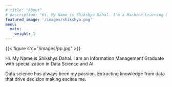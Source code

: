 ```yaml
---
# title: "About"
# description: "Hi. My Name is Shikshya Dahal. I'm a Machine Learning Developer. Most of my works are focused on NLP and Conversational AI."
featured_image: '/images/shikshya.png'
menu:
  main:
    weight: 1
---
```

{{< figure src="/images/pp.jpg" >}}

Hi. My Name is Shikshya Dahal. I am an Information Management Graduate with specialization in Data Science and AI.

Data science has always been my passion. Extracting knowledge from data that drive decision making excites me.
